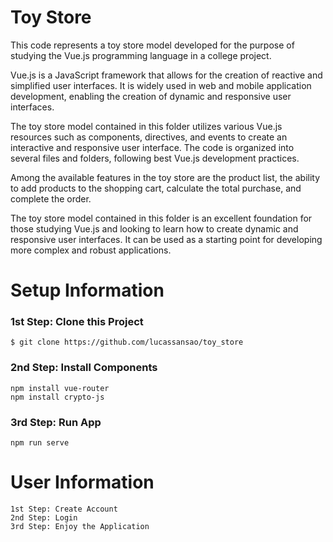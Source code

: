 # Toy Store
This code  represents a toy store model developed for the purpose of studying the Vue.js programming language in a college project.

Vue.js is a JavaScript framework that allows for the creation of reactive and simplified user interfaces. It is widely used in web and mobile application development, enabling the creation of dynamic and responsive user interfaces.

The toy store model contained in this folder utilizes various Vue.js resources such as components, directives, and events to create an interactive and responsive user interface. The code is organized into several files and folders, following best Vue.js development practices.

Among the available features in the toy store are the product list, the ability to add products to the shopping cart, calculate the total purchase, and complete the order.

The toy store model contained in this folder is an excellent foundation for those studying Vue.js and looking to learn how to create dynamic and responsive user interfaces. It can be used as a starting point for developing more complex and robust applications.

# Setup Information

### 1st Step: Clone this Project
```
$ git clone https://github.com/lucassansao/toy_store
```

### 2nd Step: Install Components
```
npm install vue-router
npm install crypto-js
```

### 3rd Step: Run App
```
npm run serve
```

# User Information
```
1st Step: Create Account
2nd Step: Login
3rd Step: Enjoy the Application
```
